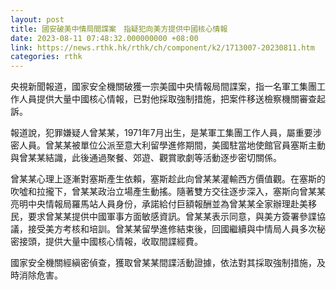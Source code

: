 ```yaml
---
layout: post
title: 國安破美中情局間諜案　指疑犯向美方提供中國核心情報
date: 2023-08-11 07:48:32.000000000 +08:00
link: https://news.rthk.hk/rthk/ch/component/k2/1713007-20230811.htm
categories: rthk
---
```


央視新聞報道，國家安全機關破獲一宗美國中央情報局間諜案，指一名軍工集團工作人員提供大量中國核心情報，已對他採取強制措施，把案件移送檢察機關審查起訴。

報道說，犯罪嫌疑人曾某某，1971年7月出生，是某軍工集團工作人員，屬重要涉密人員。曾某某被單位公派至意大利留學進修期間，美國駐當地使館官員塞斯主動與曾某某結識，此後通過聚餐、郊遊、觀賞歌劇等活動逐步密切關係。

曾某某心理上逐漸對塞斯產生依賴，塞斯趁此向曾某某灌輸西方價值觀。在塞斯的吹噓和拉攏下，曾某某政治立場產生動搖。隨著雙方交往逐步深入，塞斯向曾某某亮明中央情報局羅馬站人員身份，承諾給付巨額報酬並為曾某某全家辦理赴美移民，要求曾某某提供中國軍事方面敏感資訊。曾某某表示同意，與美方簽署參諜協議，接受美方考核和培訓。曾某某留學進修結束後，回國繼續與中情局人員多次秘密接頭，提供大量中國核心情報，收取間諜經費。

國家安全機關經縝密偵查，獲取曾某某間諜活動證據，依法對其採取強制措施，及時消除危害。
